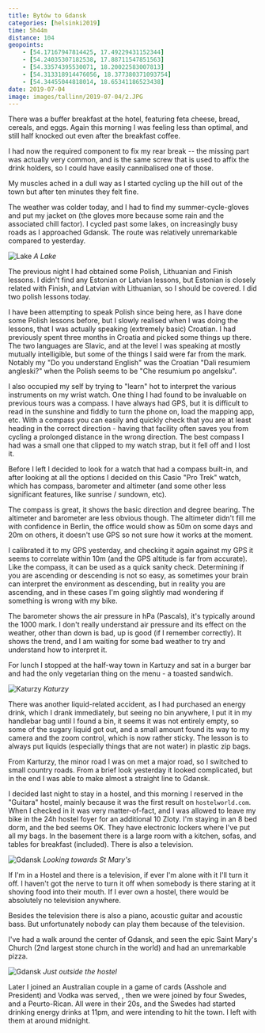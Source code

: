 ```yaml
--- 
title: Bytów to Gdansk
categories: [helsinki2019]
time: 5h44m
distance: 104
geopoints:
    - [54.17167947814425, 17.49229431152344]
    - [54.24035307182538, 17.88711547851563]
    - [54.33574395530071, 18.20022583007813]
    - [54.313318914476056, 18.377380371093754]
    - [54.34455044818014, 18.65341186523438]
date: 2019-07-04
image: images/tallinn/2019-07-04/2.JPG
---
```


There was a buffer breakfast at the hotel, featuring feta cheese, bread,
cereals, and eggs. Again this morning I was feeling less than optimal, and
still half knocked out even after the breakfast coffee.

I had now the required component to fix my rear break -- the missing part was
actually very common, and is the same screw that is used to affix the drink
holders, so I could have easily cannibalised one of those.

My muscles ached in a dull way as I started cycling up the hill out of the
town but after ten minutes they felt fine.

The weather was colder today, and I had to find my summer-cycle-gloves and put
my jacket on (the gloves more because some rain and the associated chill
factor). I cycled past some lakes, on increasingly busy roads as I approached
Gdansk. The route was relatively unremarkable compared to yesterday.

![Lake](/images/tallinn/2019-07-04/1.JPG)
*A Lake*

The previous night I had obtained some Polish, Lithuanian and Finish lessons.
I didn't find any Estonian or Latvian lessons, but Estonian is closely related
with Finish, and Latvian with Lithuanian, so I should be covered. I did two
polish lessons today.

I have been attempting to speak Polish since being here, as I have done some
Polish lessons before, but I slowly realised when I was doing the lessons,
that I was actually speaking (extremely basic) Croatian. I had previously spent
three months in Croatia and picked some things up there. The two languages are
Slavic, and at the level I was speaking at mostly mutually intelligible,
but some of the things I said were far from the mark. Notably my "Do you understand
English" was the Croatian "Dali resumiem angleski?" when the Polish seems
to be "Che resumium po angelsku".

I also occupied my self by trying to "learn" hot to interpret the various
instruments on my wrist watch. One thing I had found to be invaluable on
previous tours was a compass. I have always had GPS, but it is difficult to
read in the sunshine and fiddly to turn the phone on, load the mapping app,
etc. With a compass you can easily and quickly check that you are at least
heading in the correct direction - having that facility often saves you from
cycling a prolonged distance in the wrong direction. The best compass I had
was a small one that clipped to my watch strap, but it fell off and I lost it.

Before I left I decided to look for a watch that had a compass built-in, and
after looking at all the options I decided on this Casio "Pro Trek" watch,
which has compass, barometer and altimeter (and some other less significant
features, like sunrise / sundown, etc).

The compass is great, it shows the basic direction and degree bearing. The
altimeter and barometer are less obvious though. The altimeter didn't fill
me with confidence in Berlin, the office would show as 50m on some days and
20m on others, it doesn't use GPS so not sure how it works at the moment.

I calibrated it to my GPS yesterday, and checking it again against my GPS it
seems to correlate within 10m (and the GPS altitude is far from accurate).
Like the compass, it can be used as a quick sanity check. Determining if you
are ascending or descending is not so easy, as sometimes your brain can
interpret the environment as descending, but in reality you are ascending, and
in these cases I'm going slightly mad wondering if something is wrong with my
bike.

The barometer shows the air pressure in hPa (Pascals), it's typically around
the 1000 mark. I don't really understand air pressure and its effect on the
weather, other than down is bad, up is good (if I remember correctly). It
shows the trend, and I am waiting for some bad weather to try and understand
how to interpret it.

For lunch I stopped at the half-way town in Kartuzy and sat in a burger bar
and had the only vegetarian thing on the menu - a toasted sandwich.

![Katurzy](/images/tallinn/2019-07-04/2.JPG)
*Katurzy*

There was another liquid-related accident, as I had purchased an energy drink,
which I drank immediately, but seeing no bin anywhere, I put it in my
handlebar bag until I found a bin, it seems it was not entirely empty, so some
of the sugary liquid got out, and a small amount found its way to my camera
and the zoom control, which is now rather sticky. The lesson is to always put
liquids (especially things that are not water) in plastic zip bags.

From Karturzy, the minor road I was on met a major road, so I switched to
small country roads. From a brief look yesterday it looked complicated, but in
the end I was able to make almost a straight line to Gdansk.

I decided last night to stay in a hostel, and this morning I reserved in the
"Guitara" hostel, mainly because it was the first result on `hostelworld.com`.
When I checked in it was very matter-of-fact, and I was allowed to leave my
bike in the 24h hostel foyer for an additional 10 Zloty. I'm staying in an 8
bed dorm, and the bed seems OK. They have electronic lockers where I've put
all my bags. In the basement there is a large room with a kitchen, sofas, and
tables for breakfast (included). There is also a television.

![Gdansk](/images/tallinn/2019-07-04/3.JPG)
*Looking towards St Mary's*

If I'm in a Hostel and there is a television, if ever I'm alone with it I'll
turn it off. I haven't got the nerve to turn it off when somebody is there
staring at it shoving food into their mouth. If I ever own a hostel, there
would be absolutely no television anywhere.

Besides the television there is also a piano, acoustic guitar and acoustic
bass. But unfortunately nobody can play them because of the television.

I've had a walk around the center of Gdansk, and seen the epic Saint Mary's
Church (2nd largest stone church in the world) and had an unremarkable pizza.

![Gdansk](/images/tallinn/2019-07-04/4.JPG)
*Just outside the hostel*

Later I joined an Australian couple in a game of cards (Asshole and President)
and Vodka was served, , then we were joined by four Swedes, and a
Peurto-Rican. All were in their 20s, and the Swedes had started drinking
energy drinks at 11pm, and were intending to hit the town. I left with them at
around midnight.

